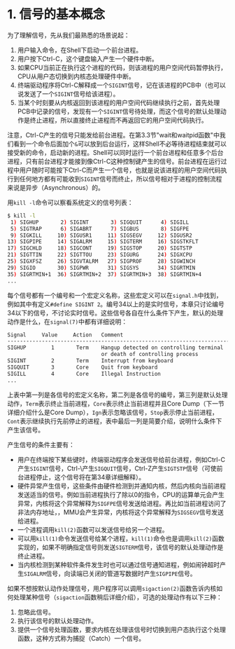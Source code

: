 # 1. 信号的基本概念

为了理解信号，先从我们最熟悉的场景说起：

1. 用户输入命令，在Shell下启动一个前台进程。
2. 用户按下Ctrl-C，这个键盘输入产生一个硬件中断。
3. 如果CPU当前正在执行这个进程的代码，则该进程的用户空间代码暂停执行，CPU从用户态切换到内核态处理硬件中断。
4. 终端驱动程序将Ctrl-C解释成一个`SIGINT`信号，记在该进程的PCB中（也可以说发送了一个`SIGINT`信号给该进程）。
5. 当某个时刻要从内核返回到该进程的用户空间代码继续执行之前，首先处理PCB中记录的信号，发现有一个`SIGINT`信号待处理，而这个信号的默认处理动作是终止进程，所以直接终止进程而不再返回它的用户空间代码执行。

注意，Ctrl-C产生的信号只能发给前台进程。在第3.3节"wait和waitpid函数"中我们看到一个命令后面加个`&`可以放到后台运行，这样Shell不必等待进程结束就可以接受新的命令，启动新的进程。Shell可以同时运行一个前台进程和任意多个后台进程，只有前台进程才能接到像Ctrl-C这种控制键产生的信号。前台进程在运行过程中用户随时可能按下Ctrl-C而产生一个信号，也就是说该进程的用户空间代码执行到任何地方都有可能收到`SIGINT`信号而终止，所以信号相对于进程的控制流程来说是异步（Asynchronous）的。

用`kill -l`命令可以察看系统定义的信号列表：

```bash
$ kill -l
 1) SIGHUP       2) SIGINT       3) SIGQUIT      4) SIGILL
 5) SIGTRAP      6) SIGABRT      7) SIGBUS       8) SIGFPE
 9) SIGKILL     10) SIGUSR1     11) SIGSEGV     12) SIGUSR2
13) SIGPIPE     14) SIGALRM     15) SIGTERM     16) SIGSTKFLT
17) SIGCHLD     18) SIGCONT     19) SIGSTOP     20) SIGTSTP
21) SIGTTIN     22) SIGTTOU     23) SIGURG      24) SIGXCPU
25) SIGXFSZ     26) SIGVTALRM   27) SIGPROF     28) SIGWINCH
29) SIGIO       30) SIGPWR      31) SIGSYS      34) SIGRTMIN
35) SIGRTMIN+1  36) SIGRTMIN+2  37) SIGRTMIN+3  38) SIGRTMIN+4
...
```

每个信号都有一个编号和一个宏定义名称，这些宏定义可以在`signal.h`中找到，例如其中有定义`#define SIGINT 2`。编号34以上的是实时信号，本章只讨论编号34以下的信号，不讨论实时信号。这些信号各自在什么条件下产生，默认的处理动作是什么，在`signal(7)`中都有详细说明：

```bash
Signal     Value     Action   Comment
-------------------------------------------------------------------------
SIGHUP        1       Term    Hangup detected on controlling terminal
                              or death of controlling process
SIGINT        2       Term    Interrupt from keyboard
SIGQUIT       3       Core    Quit from keyboard
SIGILL        4       Core    Illegal Instruction
...
```

上表中第一列是各信号的宏定义名称，第二列是各信号的编号，第三列是默认处理动作，`Term`表示终止当前进程，`Core`表示终止当前进程并且Core Dump（下一节详细介绍什么是Core Dump），`Ign`表示忽略该信号，`Stop`表示停止当前进程，`Cont`表示继续执行先前停止的进程，表中最后一列是简要介绍，说明什么条件下产生该信号。

产生信号的条件主要有：

- 用户在终端按下某些键时，终端驱动程序会发送信号给前台进程，例如Ctrl-C产生`SIGINT`信号，Ctrl-\产生`SIGQUIT`信号，Ctrl-Z产生`SIGTSTP`信号（可使前台进程停止，这个信号将在第34章详细解释）。
- 硬件异常产生信号，这些条件由硬件检测到并通知内核，然后内核向当前进程发送适当的信号。例如当前进程执行了除以0的指令，CPU的运算单元会产生异常，内核将这个异常解释为`SIGFPE`信号发送给进程。再比如当前进程访问了非法内存地址，，MMU会产生异常，内核将这个异常解释为`SIGSEGV`信号发送给进程。
- 一个进程调用`kill(2)`函数可以发送信号给另一个进程。
- 可以用`kill(1)`命令发送信号给某个进程，`kill(1)`命令也是调用`kill(2)`函数实现的，如果不明确指定信号则发送`SIGTERM`信号，该信号的默认处理动作是终止进程。
- 当内核检测到某种软件条件发生时也可以通过信号通知进程，例如闹钟超时产生`SIGALRM`信号，向读端已关闭的管道写数据时产生`SIGPIPE`信号。

如果不想按默认动作处理信号，用户程序可以调用`sigaction(2)`函数告诉内核如何处理某种信号（`sigaction`函数稍后详细介绍），可选的处理动作有以下三种：

1. 忽略此信号。
2. 执行该信号的默认处理动作。
3. 提供一个信号处理函数，要求内核在处理该信号时切换到用户态执行这个处理函数，这种方式称为捕捉（Catch）一个信号。 